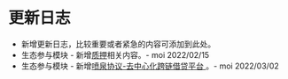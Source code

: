 # 更新日志

- 新增更新日志，比较重要或者紧急的内容可添加到此处。
- 生态参与模块 - 新增[质押](./ecosystem_paticipate/质押.md)相关内容。- moi 2022/02/15
- 生态参与模块 - 新增[喷泉协议-去中心化跨链借贷平台
](ecosystem_paticipate/lending/FountainProtocol/FountainProtocol.md)。- moi 2022/03/02